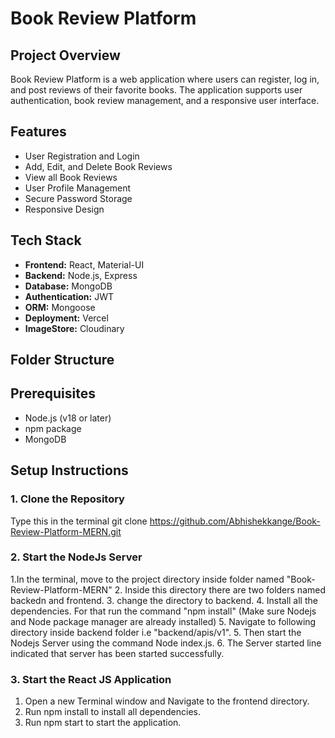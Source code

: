 # Book Review Platform

## Project Overview

Book Review Platform is a web application where users can register, log in, and post reviews of their favorite books. The application supports user authentication, book review management, and a responsive user interface.

## Features

- User Registration and Login
- Add, Edit, and Delete Book Reviews
- View all Book Reviews
- User Profile Management
- Secure Password Storage
- Responsive Design

## Tech Stack

- **Frontend:** React, Material-UI
- **Backend:** Node.js, Express
- **Database:** MongoDB
- **Authentication:** JWT
- **ORM:** Mongoose
- **Deployment:** Vercel
- **ImageStore:** Cloudinary

## Folder Structure


## Prerequisites

- Node.js (v18 or later)
- npm package
- MongoDB 

## Setup Instructions

### 1. Clone the Repository

Type this in the  terminal
git clone <https://github.com/Abhishekkange/Book-Review-Platform-MERN.git>


### 2. Start the NodeJs Server

1.In the terminal, move to the project directory inside folder named "Book-Review-Platform-MERN"
2. Inside this directory there are two folders named backedn and frontend.
3. change the directory to backend. 
4. Install all the dependencies. For that run the command "npm install" (Make sure Nodejs and Node package manager are already installed)
5. Navigate to following directory inside backend folder i.e "backend/apis/v1".
5. Then start the Nodejs Server using the command Node index.js.
6. The Server started line indicated that server has been started successfully.


### 3. Start the React JS Application

1. Open a new Terminal window and Navigate to the frontend directory.
2. Run npm install to install all dependencies.
3. Run npm start to start the application.








